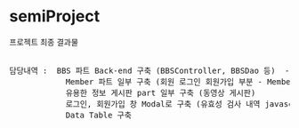 # semiProject
프로젝트 최종 결과물<br><br>

<pre>
담당내역 :  BBS 파트 Back-end 구축 (BBSController, BBSDao 등)  - 우리멍냥이는요 사진게시판 Part
            Member 파트 일부 구축 (회원 로그인 회원가입 부분 - MemberController, MemberDao 등 ) 
            유용한 정보 게시판 part 일부 구축 (동영상 게시판) 
            로그인, 회원가입 창 Modal로 구축 (유효성 검사 내역 javascript 코드 구축)
            Data Table 구축 
</pre>
